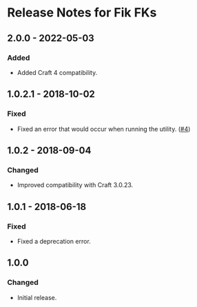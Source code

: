 # Release Notes for Fik FKs

## 2.0.0 - 2022-05-03

### Added
- Added Craft 4 compatibility.

## 1.0.2.1 - 2018-10-02

### Fixed
- Fixed an error that would occur when running the utility. ([#4](https://github.com/craftcms/fix-fks/issues/4))

## 1.0.2 - 2018-09-04

### Changed
- Improved compatibility with Craft 3.0.23.

## 1.0.1 - 2018-06-18

### Fixed
- Fixed a deprecation error.

## 1.0.0

### Changed
- Initial release.
